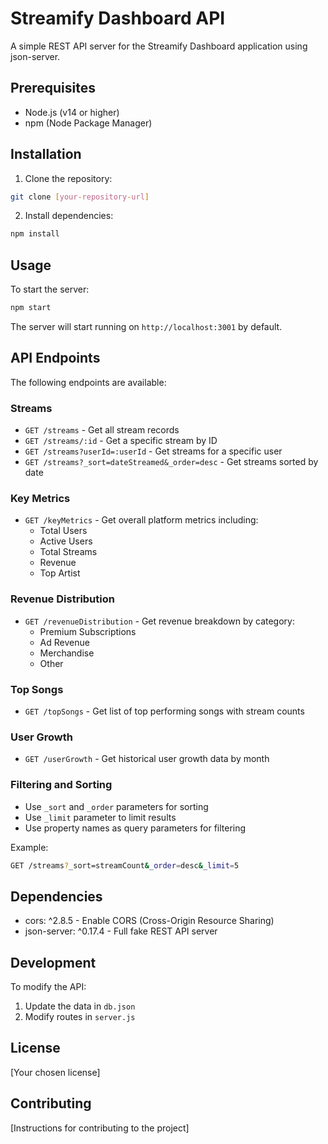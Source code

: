 # Streamify Dashboard API

A simple REST API server for the Streamify Dashboard application using json-server.

## Prerequisites

- Node.js (v14 or higher)
- npm (Node Package Manager)

## Installation

1. Clone the repository:

```bash
git clone [your-repository-url]
```

2. Install dependencies:

```bash
npm install
```

## Usage

To start the server:

```bash
npm start
```

The server will start running on `http://localhost:3001` by default.

## API Endpoints

The following endpoints are available:

### Streams

- `GET /streams` - Get all stream records
- `GET /streams/:id` - Get a specific stream by ID
- `GET /streams?userId=:userId` - Get streams for a specific user
- `GET /streams?_sort=dateStreamed&_order=desc` - Get streams sorted by date

### Key Metrics

- `GET /keyMetrics` - Get overall platform metrics including:
  - Total Users
  - Active Users
  - Total Streams
  - Revenue
  - Top Artist

### Revenue Distribution

- `GET /revenueDistribution` - Get revenue breakdown by category:
  - Premium Subscriptions
  - Ad Revenue
  - Merchandise
  - Other

### Top Songs

- `GET /topSongs` - Get list of top performing songs with stream counts

### User Growth

- `GET /userGrowth` - Get historical user growth data by month

### Filtering and Sorting

- Use `_sort` and `_order` parameters for sorting
- Use `_limit` parameter to limit results
- Use property names as query parameters for filtering

Example:

```bash
GET /streams?_sort=streamCount&_order=desc&_limit=5
```

## Dependencies

- cors: ^2.8.5 - Enable CORS (Cross-Origin Resource Sharing)
- json-server: ^0.17.4 - Full fake REST API server

## Development

To modify the API:

1. Update the data in `db.json`
2. Modify routes in `server.js`

## License

[Your chosen license]

## Contributing

[Instructions for contributing to the project]
